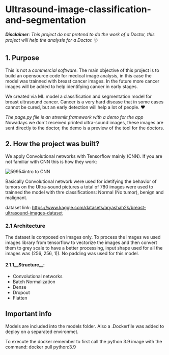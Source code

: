 # Ultrasound-image-classification-and-segmentation

__*Disclaimer*__: *This project do not pretend to do the work of a Doctor, this project will help the analysis for a Doctor.* 🩺


## 1. Purpose

This is not a *commercial software*. The main objective of this project is to build an opensource code for medical image analysis, in this case the model was trainned with breast cancer images. In the future more cancer images will be added to help identifying cancer in early stages.

We created via ML model a classification and segmentation model for breast ultrasound cancer. Cancer is a very hard disease that in some cases cannot be cured, but an early detection will help a lot of people. ❤️

*The page.py file is an stremlit framework with a demo for the app* Nowadays we don´t received printed ultra-sound images, these images are sent directly to the doctor, the demo is a preview of the tool for the doctors.


## 2. How the project was built?

We apply Convolutional networks with Tensorflow mainly (CNN). If you are not familiar with CNN this is how they work:

![59954intro to CNN](https://user-images.githubusercontent.com/96625479/233455423-bf3f0397-26cf-49b2-9708-7c8c76616640.JPG)

Basically Convolutional network were used for idetifying the behavior of tumors on the Ultra-sound pictures a total of 780 images were used to trainned the model with thre classifications: Normal (No tumor), benign and malignant.

dataset link: https://www.kaggle.com/datasets/aryashah2k/breast-ultrasound-images-dataset


### 2.1 Architecture

The dataset is composed on images only. To process the images we used images library from tensorflow to vectorize the images and then convert them to grey scale to have a better processing, input shape used for all the images was (256, 256, 1)). No padding was used for this model.


#### 2.1.1__Structure__:

- Convolutional networks
- Batch Normalization
- Dense
- Dropout
- Flatten
           

## Important info

Models are included into the models folder. Also a .Dockerfile was added to deploy on a separated environmet.

To execute the docker remember to first call the python 3.9 image with the command:
           docker pull python:3.9 


